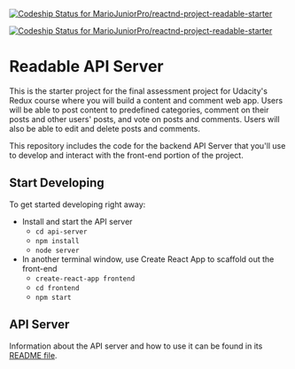 [ ![Codeship Status for MarioJuniorPro/reactnd-project-readable-starter](https://app.codeship.com/projects/0b5c7ea0-f7dc-0135-2672-52f56c03f5c1/status?branch=master)](https://app.codeship.com/projects/278026)

[ ![Codeship Status for MarioJuniorPro/reactnd-project-readable-starter](https://app.codeship.com/projects/0b5c7ea0-f7dc-0135-2672-52f56c03f5c1/status?branch=dev)](https://app.codeship.com/projects/278026)
# Readable API Server

This is the starter project for the final assessment project for Udacity's Redux course where you will build a content and comment web app. Users will be able to post content to predefined categories, comment on their posts and other users' posts, and vote on posts and comments. Users will also be able to edit and delete posts and comments.

This repository includes the code for the backend API Server that you'll use to develop and interact with the front-end portion of the project.

## Start Developing

To get started developing right away:

* Install and start the API server
    - `cd api-server`
    - `npm install`
    - `node server`
* In another terminal window, use Create React App to scaffold out the front-end
    - `create-react-app frontend`
    - `cd frontend`
    - `npm start`

## API Server

Information about the API server and how to use it can be found in its [README file](api-server/README.md).
